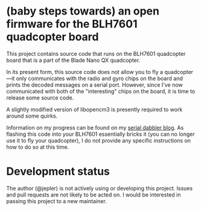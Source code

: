 # (baby steps towards) an open firmware for the BLH7601 quadcopter board

This project contains source code that runs on the BLH7601 quadcopter board
that is a part of the Blade Nano QX quadcopter.

In its present form, this source code does not allow you to fly a quadcopter—it
only communicates with the radio and gyro chips on the board and prints the
decoded messages on a serial port.  However, since I've now communicated with
both of the "interesting" chips on the board, it is time to release some source
code.

A slightly modified version of libopencm3 is presently required to work around
some quirks.

Information on my progress can be found on my [serial dabbler
blog](http://serialdabbler.com).  As flashing this code into your BLH7601
essentially bricks it (you can no longer use it to fly your quadcopter), I do
not provide any specific instructions on how to do so at this time.

# Development status

The author (@jepler) is not actively using or developing this project.
Issues and pull requests are not likely to be acted on.
I would be interested in passing this project to a new maintainer.
